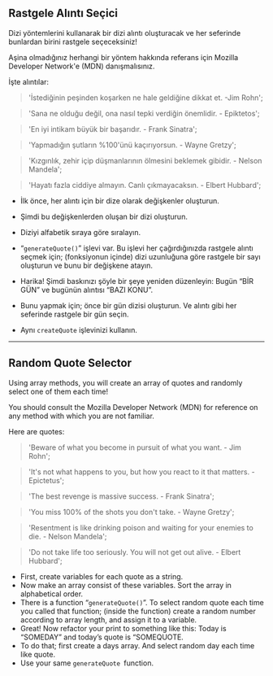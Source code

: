 ## Rastgele Alıntı Seçici

Dizi yöntemlerini kullanarak bir dizi alıntı oluşturacak ve her seferinde bunlardan birini rastgele seçeceksiniz!

Aşina olmadığınız herhangi bir yöntem hakkında referans için Mozilla Developer Network'e (MDN) danışmalısınız.

İşte alıntılar:

> 'İstediğinin peşinden koşarken ne hale geldiğine dikkat et. -Jim Rohn';

> 'Sana ne olduğu değil, ona nasıl tepki verdiğin önemlidir. - Epiktetos';

> 'En iyi intikam büyük bir başarıdır. - Frank Sinatra';

> 'Yapmadığın şutların %100'ünü kaçırıyorsun. - Wayne Gretzy';

> 'Kızgınlık, zehir içip düşmanlarının ölmesini beklemek gibidir. - Nelson Mandela';

> 'Hayatı fazla ciddiye almayın. Canlı çıkmayacaksın. - Elbert Hubbard';

* İlk önce, her alıntı için bir dize olarak değişkenler oluşturun.
* Şimdi bu değişkenlerden oluşan bir dizi oluşturun.

* Diziyi alfabetik sıraya göre sıralayın.
* “`generateQuote()`” işlevi var. Bu işlevi her çağırdığınızda rastgele alıntı seçmek için; (fonksiyonun içinde) dizi uzunluğuna göre rastgele bir sayı oluşturun ve bunu bir değişkene atayın.
* Harika! Şimdi baskınızı şöyle bir şeye yeniden düzenleyin: Bugün “BİR GÜN” ve bugünün alıntısı “BAZI KONU”.
* Bunu yapmak için; önce bir gün dizisi oluşturun. Ve alıntı gibi her seferinde rastgele bir gün seçin.

* Aynı `createQuote` işlevinizi kullanın.

---

## Random Quote Selector

Using array methods, you will create an array of quotes and randomly select one of them each time!

You should consult the Mozilla Developer Network (MDN) for reference on any method with which you are not familiar.

Here are quotes:

> 'Beware of what you become in pursuit of what you want. - Jim Rohn';

> 'It\'s not what happens to you, but how you react to it that matters. - Epictetus';

> 'The best revenge is massive success. - Frank Sinatra';

> 'You miss 100% of the shots you don\'t take. - Wayne Gretzy';

> 'Resentment is like drinking poison and waiting for your enemies to die. - Nelson Mandela';

> 'Do not take life too seriously. You will not get out alive. - Elbert Hubbard';

* First, create variables for each quote as a string.
* Now make an array consist of these variables.
  Sort the array in alphabetical order.
* There is a function “`generateQuote()`”. To select random quote each time you called that function; (inside the function) create a random number according to array length, and assign it to a variable.
* Great! Now refactor your print to something like this: Today is “SOMEDAY” and today’s quote is “SOMEQUOTE.
* To do that; first create a days array. And select random day each time like quote.
* Use your same `generateQuote `function.
